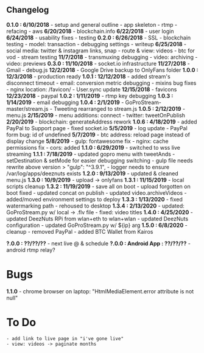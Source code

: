 ## Changelog

**0.1.0 : 6/10/2018**
	- setup and general outline
	- app skeleton
	- rtmp
	- refacing
	- aws
	**6/20/2018**
	- blockchain.info
	**6/22/2018**
	- user login
	**6/24/2018**
	- usability fixes
	- testing
	**0.2.0 : 6/26/2018**
	- SSL
	- blockchain testing
	- model: transaction
	- debugging settings
	- writeup
	**6/25/2018**
	- social media: twitter & instagram links, snap
	- route & view: videos
	- btc for vod
	- stream testing
	**11/7/2018**
	- transmuxing debugging
	- video: archiving
	- video: previews
	**0.3.0 : 11/10/2018**
	- socket.io infrastructure
	**11/27/2018**
	- Gmail
	- debug.js
	**12/2/2018**
	- Google Drive backup to OnlyFans folder
**1.0.0 : 12/3/2018**
	- production ready
	**1.0.1 : 12/12/2018**
	- added stream's disconnect timeout
	- email: conversion metric debugging
	- mixins bug fixes
	- nginx location: /favicon/
	- User.sync update
	**12/15/2018**
	- favicons
	**12/23/2018**
	- paypal
	**1.0.2 : 1/11/2019**
	- rtmp key debugging
	**1.0.3 : 1/14/2019**
	- email debugging
	**1.0.4 : 2/1/2019**
	- GoProStream-master/stream.js
	- Tweeting rearranged to stream.js
	**1.0.5 : 2/12/2019**
	- menu.js
	**2/15/2019**
	- menu additions: connect
	- twitter: tweetOnPublish
	**2/20/2019**
	- blockchain: generateAddress rework
	**1.0.6 : 4/18/2019**
	- added PayPal to Support page
	- fixed socket.io
	**5/5/2019**
	- log update
	- PayPal form bug: id of undefined
	**5/7/2019**
	- btc address: reload page instead of display change
	**5/8/2019**
	- gulp: fontawesome fix
	- nginx: cache permissions fix
	- cors: added
	**1.1.0 : 6/29/2019**
	- switched to wss live streaming
	**1.1.1 : 7/18/2019**
	- updated gopro menu with tweetAnds
	- setDestination & setMode for easier debugging switching
	- gulp file needs rewrite above version > "gulp": "^3.9.1",
	- logger needs to ensure /var/log/apps/deeznuts exists
	**1.2.0 : 9/13/2019**
	- updated & cleaned menu.js
	**1.3.0 : 10/9/2019**
	- upload -> onlyfans
	**1.3.1 : 11/15/2019**
	- local scripts cleanup
	**1.3.2 : 11/19/2019**
	- save all on boot
	- upload forgotten on boot fixed
	- updated concat on publish
	- updated video.archiveVideos
	- added/moved environment settings to deploy
	**1.3.3 : 1/13/2020**
	- fixed watermarking path
	- rehoused to desktop
	**1.3.4 : 2/13/2020**
	- updated: GoProStream.py w/ local -> .flv file
	- fixed: video titles
	**1.4.0 : 4/25/2020**
	- updated DeezNuts RPi from wlan+eth to wlan+wlan
	- updated DeezNuts configuration
	- updated GoProStream.py w/ ${ip} arg
	**1.5.0 : 6/8/2020**
	- cleanup
	- removed PayPal
	- added BTC Wallet from Kairos


**?.0.0 : ??/??/??**
	- next live @ & schedule
**?.0.0 : Android App : ??/??/??**
	- android rtmp relay?
# Bugs
**1.1.0**
	- chrome browser on laptop: "HtmlMediaElement.error attribute is not null"
# To Do
	- add link to live page in "i've gone live"
	- view: videos -> paginate months